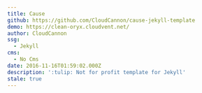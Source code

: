 ```yaml
---
title: Cause
github: https://github.com/CloudCannon/cause-jekyll-template
demo: https://clean-oryx.cloudvent.net/
author: CloudCannon
ssg:
  - Jekyll
cms:
  - No Cms
date: 2016-11-16T01:59:02.000Z
description: ':tulip: Not for profit template for Jekyll'
stale: true
---
```

